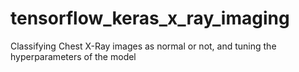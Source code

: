 # tensorflow_keras_x_ray_imaging
Classifying Chest X-Ray images as normal or not, and tuning the hyperparameters of the model
